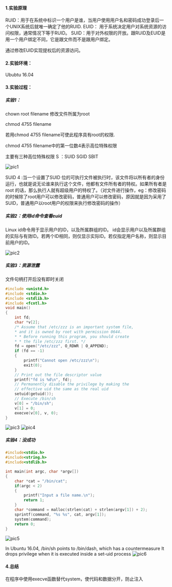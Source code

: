 #### 1.实验原理
RUID：用于在系统中标识一个用户是谁，当用户使用用户名和密码成功登录后一个UNIX系统后就唯一确定了他的RUID.
EUID： 用于系统决定用户对系统资源的访问权限，通常情况下等于RUID。
SUID：用于对外权限的开放。跟RUID及EUID是用一个用户绑定不同，它是跟文件而不是跟用户绑定。

通过修改EUID实现提权后的资源访问。


#### 2.实验环境：
Ububtu 16.04
#### 3.实验过程：
##### 实验1：
chown root filename 修改文件所属为root

chmod 4755 filename

若用chmod 4755 filename可使此程序具有root的权限.

chmod 4755 filename中的第一位数4表示高位特殊权限

主要有三种高位特殊权限 S ：SUID SGID SBIT

 ![pic1](./assets/1.png)

 SUID 4 :当一个设置了SUID 位的可执行文件被执行时，该文件将以所有者的身份运行，也就是说无论谁来执行这个文件，他都有文件所有者的特权。如果所有者是 root 的话，那么执行人就有超级用户的特权了。（对文件进行操作，eg：修改密码的时候除了root用户可以修改密码，普通用户可以修改密码，原因就是因为采用了SUID，普通用户以root用户的权限来执行修改密码的操作）

##### 实验2：使用id命令查看euid

Linux id命令用于显示用户的ID，以及所属群组的ID。
id会显示用户以及所属群组的实际与有效ID。若两个ID相同，则仅显示实际ID。若仅指定用户名称，则显示目前用户的ID。

 ![pic2](./assets/2.png)

##### 实验3：资源泄露

文件句柄打开后没有即时关闭
```c
#include <unistd.h>
#include <stdio.h>
#include <stdlib.h>
#include <fcntl.h>
void main()
{  
    int fd;  
    char *v[2];  
    /* Assume that /etc/zzz is an important system file,   
    * and it is owned by root with permission 0644.   
    * * Before running this program, you should create   
    * * the file /etc/zzz first. */  
    fd = open("/etc/zzz", O_RDWR | O_APPEND);    
    if (fd == -1) 
    {     
        printf("Cannot open /etc/zzz\n");     
        exit(0);  
    }  
    // Print out the file descriptor value  
    printf("fd is %d\n", fd);  
    // Permanently disable the privilege by making the  
    // effective uid the same as the real uid  
    setuid(getuid());           
    // Execute /bin/sh  
    v[0] = "/bin/sh"; 
    v[1] = 0;  
    execve(v[0], v, 0);        
}

```
 ![pic3](./assets/3a.png)
 ![pic4](./assets/3.png)

##### 实验4：没成功

```c
#include<stdio.h>
#include<string.h>
#include<stdlib.h>

int main(int argc, char *argv[])
{
    char *cat = "/bin/cat";
    if(argc < 2)
    {
        printf("Input a file name.\n");
        return 1;
    }
    char *command = malloc(strlen(cat) + strlen(argv[1]) + 2);
    sprintf(command, "%s %s", cat, argv[1]);
    system(command);
    return 0;
}
```
 ![pic5](./assets/4.png)

In Ubuntu 16.04, /bin/sh points to /bin/dash, which has a countermeasure
It drops privilege when it is executed inside a set-uid process
 ![pic6](./assets/5.png)

#### 4.总结

在程序中使用execve函数替代system，使代码和数据分开，防止注入